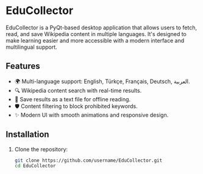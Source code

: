 # EduCollector

EduCollector is a PyQt-based desktop application that allows users to fetch, read, and save Wikipedia content in multiple languages. It's designed to make learning easier and more accessible with a modern interface and multilingual support.

## Features
- 🌍 Multi-language support: English, Türkçe, Français, Deutsch, العربية.
- 🔍 Wikipedia content search with real-time results.
- 💾 Save results as a text file for offline reading.
- 🛡️ Content filtering to block prohibited keywords.
- ✨ Modern UI with smooth animations and responsive design.

## Installation
1. Clone the repository:
   ```bash
   git clone https://github.com/username/EduCollector.git
   cd EduCollector
